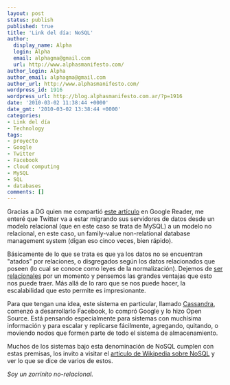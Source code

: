 ```yaml
---
layout: post
status: publish
published: true
title: 'Link del día: NoSQL'
author:
  display_name: Alpha
  login: Alpha
  email: alphagma@gmail.com
  url: http://www.alphasmanifesto.com/
author_login: Alpha
author_email: alphagma@gmail.com
author_url: http://www.alphasmanifesto.com/
wordpress_id: 1916
wordpress_url: http://blog.alphasmanifesto.com.ar/?p=1916
date: '2010-03-02 11:38:44 +0000'
date_gmt: '2010-03-02 13:38:44 +0000'
categories:
- Link del día
- Technology
tags:
- proyecto
- Google
- Twitter
- Facebook
- cloud computing
- MySQL
- SQL
- databases
comments: []
---
```


Gracias a DG quien me compartió [este artículo](http://bitelia.com/2010/03/twitter-cambia-paradigma-mysql-nosql) en Google Reader, me enteré que Twitter va a estar migrando sus servidores de datos desde un modelo relacional (que en este caso se trata de MySQL) a un modelo no relacional, en este caso, un family-value non-relational database management system (digan eso cinco veces, bien rápido).

Básicamente de lo que se trata es que ya los datos no se encuentran "atados" por relaciones, o disgregados según los datos relacionados que poseen (lo cual se conoce como leyes de la normalización). Dejemos de [ser relacionales](https://blog.alphasmanifesto.com.ar/2007/09/12/seamos-relacionales/) por un momento y pensemos las grandes ventajas que esto nos puede traer. Más allá de lo raro que se nos puede hacer, la escalabilidad que esto permite es impresionante.

Para que tengan una idea, este sistema en particular, llamado [Cassandra](http://wiki.apache.org/cassandra/), comenzó a desarrollarlo Facebook, lo compró Google y lo hizo Open Source. Está pensando especialmente para sistemas con muchísima información y para escalar y replicarse fácilmente, agregando, quitando, o moviendo nodos que formen parte de todo el sistema de almacenamiento.

Muchos de los sistemas bajo esta denominación de NoSQL cumplen con estas premisas, los invito a visitar el [artículo de Wikipedia sobre NoSQL](http://en.wikipedia.org/wiki/NoSQL) y ver lo que se dice de varios de estos.

_Soy un zorrinito no-relacional._

